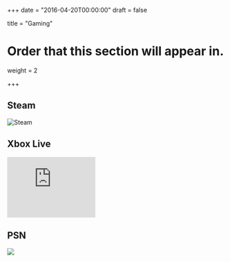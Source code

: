 +++
date = "2016-04-20T00:00:00"
draft = false

title = "Gaming"

# Order that this section will appear in.
weight = 2

+++

## Steam
![Steam](https://steam.mmosvc.com/76561197977552377/v1.png)

## Xbox Live
<iframe src="https://gamercard.xbox.com/Zarreon.card" seamless height="140" width="204" style="border: none; overflow: hidden;">Zarreon</iframe>

## PSN
<a href="https://psnprofiles.com/Zarreon"><img src="https://card.psnprofiles.com/1/Zarreon.png" border="0"></a>
